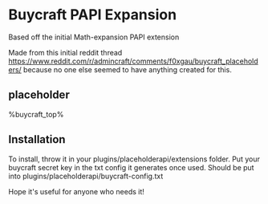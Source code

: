 # Buycraft PAPI Expansion
Based off the initial Math-expansion PAPI extension

Made from this initial reddit thread https://www.reddit.com/r/admincraft/comments/f0xgau/buycraft_placeholders/
because no one else seemed to have anything created for this.

## placeholder
%buycraft_top%

## Installation
To install, throw it in your plugins/placeholderapi/extensions folder.
Put your buycraft secret key in the txt config it generates once used. Should be put into plugins/placeholderapi/buycraft-config.txt

Hope it's useful for anyone who needs it!
